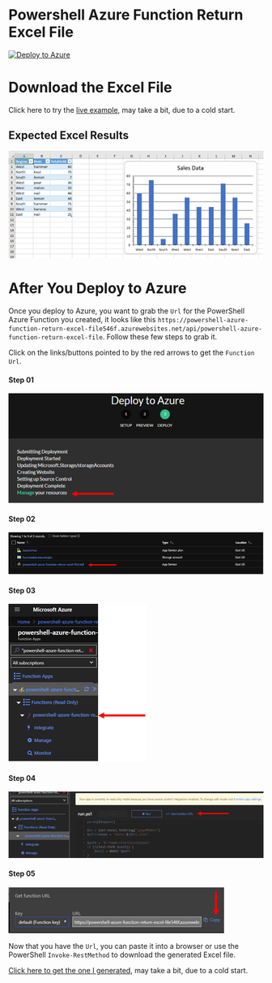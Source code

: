 # Powershell Azure Function Return Excel File

<!-- [![Deploy to Azure](https://azuredeploy.net/deploybutton.svg)](https://azuredeploy.net/?repository=https://github.com/dfinke/powershell-azure-function-helloworld/tree/master) -->
[![Deploy to Azure](https://azuredeploy.net/deploybutton.svg)](https://azuredeploy.net/?repository=https://github.com/dfinke/powershell-azure-function-return-excel-file/tree/master)

# Download the Excel File

Click here to try the [live example](https://powershell-azure-function-return-excel-file546f.azurewebsites.net/api/powershell-azure-function-return-excel-file), may take a bit, due to a cold start.

## Expected Excel Results

![image](./media/ResultingExcel.png)

# After You Deploy to Azure

Once you deploy to Azure, you want to grab the `Url` for the PowerShell Azure Function you created, it looks like this `https://powershell-azure-function-return-excel-file546f.azurewebsites.net/api/powershell-azure-function-return-excel-file`. Follow these few steps to grab it.

Click on the links/buttons pointed to by the red arrows to get the `Function Url`.

#### Step 01
![image](./media/Step01.png)

#### Step 02
![image](./media/Step02.png)

#### Step 03
![image](./media/Step03.png)

#### Step 04
![image](./media/Step04.png)

#### Step 05
![image](./media/Step05.png)

Now that you have the `Url`, you can paste it into a browser or use the PowerShell `Invoke-RestMethod` to download the generated Excel file.

[Click here to get the one I generated](https://powershell-azure-function-return-excel-file546f.azurewebsites.net/api/powershell-azure-function-return-excel-file), may take a bit, due to a cold start.
